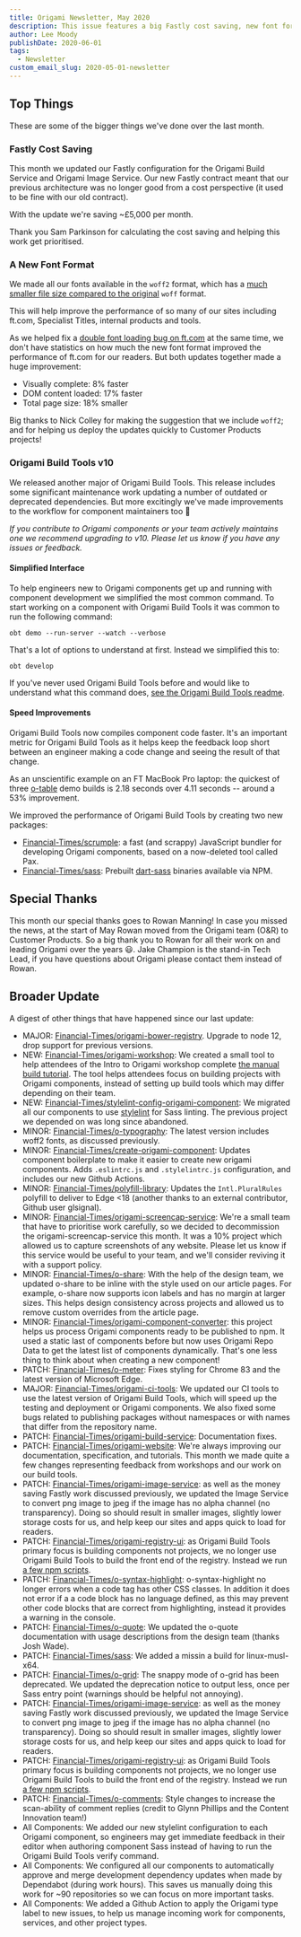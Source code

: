 ```yaml
---
title: Origami Newsletter, May 2020
description: This issue features a big Fastly cost saving, new font formats, and a major release of Origami Build Tools.
author: Lee Moody
publishDate: 2020-06-01
tags:
  - Newsletter
custom_email_slug: 2020-05-01-newsletter
---
```




## Top Things

These are some of the bigger things we've done over the last month.

### Fastly Cost Saving

This month we updated our Fastly configuration for the Origami Build Service and Origami Image Service. Our new Fastly contract meant that our previous architecture was no longer good from a cost perspective (it used to be fine with our old contract).

With the update we're saving ~£5,000 per month.

Thank you Sam Parkinson for calculating the cost saving and helping this work get prioritised.

### A New Font Format

We made all our fonts available in the `woff2` format, which has a [much smaller file size compared to the original](https://github.com/Financial-Times/o-fonts-assets/pull/19#issue-422025287) `woff` format.

This will help improve the performance of so many of our sites including ft.com, Specialist Titles, internal products and tools.

As we helped fix a [double font loading bug on ft.com](https://github.com/Financial-Times/dotcom-page-kit/pull/826) at the same time, we don't have statistics on how much the new font format improved the performance of ft.com for our readers. But both updates together made a huge improvement:

- Visually complete: 8% faster
- DOM content loaded: 17% faster
- Total page size: 18% smaller

Big thanks to Nick Colley for making the suggestion that we include `woff2`; and for helping us deploy the updates quickly to Customer Products projects!

### Origami Build Tools v10

We released another major of Origami Build Tools. This release includes some significant maintenance work updating a number of outdated or deprecated dependencies. But more excitingly we've made improvements to the workflow for component maintainers too 🎉

_If you contribute to Origami components or your team actively maintains one we recommend upgrading to v10. Please let us know if you have any issues or feedback._

#### Simplified Interface

To help engineers new to Origami components get up and running with component development we simplified the most common command. To start working on a component with Origami Build Tools it was common to run the following command:

```
obt demo --run-server --watch --verbose
```

That's a lot of options to understand at first. Instead we simplified this to:

```
obt develop
```

If you've never used Origami Build Tools before and would like to understand what this command does, [see the Origami Build Tools readme](https://github.com/Financial-Times/origami-build-tools#usage).

#### Speed Improvements

Origami Build Tools now compiles component code faster. It's an important metric for Origami Build Tools as it helps keep the feedback loop short between an engineer making a code change and seeing the result of that change.

As an unscientific example on an FT MacBook Pro laptop: the quickest of three [o-table](https://github.com/Financial-Times/o-table) demo builds is 2.18 seconds over 4.11 seconds -- around a 53% improvement.

We improved the performance of Origami Build Tools by creating two new packages:
- [Financial-Times/scrumple](https://github.com/Financial-Times/scrumple#scrumple): a fast (and scrappy) JavaScript bundler for developing Origami components, based on a now-deleted tool called Pax.
- [Financial-Times/sass](https://github.com/Financial-Times/sass): Prebuilt [dart-sass](https://github.com/sass/dart-sass) binaries available via NPM.

## Special Thanks

This month our special thanks goes to Rowan Manning! In case you missed the news, at the start of May Rowan moved from the Origami team (O&R) to Customer Products. So a big thank you to Rowan for all their work on and leading Origami over the years 😃. Jake Champion is the stand-in Tech Lead, if you have questions about Origami please contact them instead of Rowan.

## Broader Update

A digest of other things that have happened since our last update:

- MAJOR: [Financial-Times/origami-bower-registry](https://github.com/Financial-Times/origami-bower-registry). Upgrade to node 12, drop support for previous versions.
- NEW: [Financial-Times/origami-workshop](https://github.com/Financial-Times/origami-workshop): We created a small tool to help attendees of the Intro to Origami workshop complete [the manual build tutorial](/documentation/tutorials/manual-build/). The tool helps attendees focus on building projects with Origami components, instead of setting up build tools which may differ depending on their team.
- NEW: [Financial-Times/stylelint-config-origami-component](https://github.com/Financial-Times/stylelint-config-origami-component): We migrated all our components to use [stylelint](https://stylelint.io) for Sass linting. The previous project we depended on was long since abandoned.
- MINOR: [Financial-Times/o-typography](https://github.com/Financial-Times/o-typography): The latest version includes woff2 fonts, as discussed previously.
- MINOR: [Financial-Times/create-origami-component](https://github.com/Financial-Times/create-origami-component): Updates component boilerplate to make it easier to create new origami components. Adds `.eslintrc.js` and `.stylelintrc.js` configuration, and includes our new Github Actions.
- MINOR: [Financial-Times/polyfill-library](https://github.com/Financial-Times/polyfill-library): Updates the `Intl.PluralRules` polyfill to deliver to Edge <18 (another thanks to an external contributor, Github user glsignal).
- MINOR: [Financial-Times/origami-screencap-service](https://github.com/Financial-Times/origami-screencap-service): We're a small team that have to prioritise work carefully, so we decided to decommission the origami-screencap-service this month. It was a 10% project which allowed us to capture screenshots of any website. Please let us know if this service would be useful to your team, and we'll consider reviving it with a support policy.
- MINOR: [Financial-Times/o-share](https://github.com/Financial-Times/o-share): With the help of the design team, we updated o-share to be inline with the style used on our article pages. For example, o-share now supports icon labels and has no margin at larger sizes. This helps design consistency across projects and allowed us to remove custom overrides from the article page.
- MINOR: [Financial-Times/origami-component-converter](https://github.com/Financial-Times/origami-component-converter): this project helps us process Origami components ready to be published to npm. It used a static last of components before but now uses Origami Repo Data to get the latest list of components dynamically. That's one less thing to think about when creating a new component!
- PATCH: [Financial-Times/o-meter](https://github.com/Financial-Times/o-meter): Fixes styling for Chrome 83 and the latest version of Microsoft Edge.
- MAJOR: [Financial-Times/origami-ci-tools](https://github.com/Financial-Times/origami-ci-tools): We updated our CI tools to use the latest version of Origami Build Tools, which will speed up the testing and deployment or Origami components. We also fixed some bugs related to publishing packages without namespaces or with names that differ from the repository name.
- PATCH: [Financial-Times/origami-build-service](https://github.com/Financial-Times/origami-build-service): Documentation fixes.
- PATCH: [Financial-Times/origami-website](https://github.com/Financial-Times/origami-website): We're always improving our documentation, specification, and tutorials. This month we made quite a few changes representing feedback from workshops and our work on our build tools.
- PATCH: [Financial-Times/origami-image-service](https://github.com/Financial-Times/origami-image-service): as well as the money saving Fastly work discussed previously, we updated the Image Service to convert png image to jpeg if the image has no alpha channel (no transparency). Doing so should result in smaller images, slightly lower storage costs for us, and help keep our sites and apps quick to load for readers.
- PATCH: [Financial-Times/origami-registry-ui](https://github.com/Financial-Times/origami-registry-ui): as Origami Build Tools primary focus is building components not projects, we no longer use Origami Build Tools to build the front end of the registry. Instead we run [a few npm scripts](https://github.com/Financial-Times/origami-registry-ui/blob/c24c85a146ecec9acf4c3fd4b121a5badd0ba034/package.json#L27).
- PATCH: [Financial-Times/o-syntax-highlight](https://github.com/Financial-Times/o-syntax-highlight): o-syntax-highlight no longer errors when a code tag has other CSS classes. In addition it does not error if a a code block has no language defined, as this may prevent other code blocks that are correct from highlighting, instead it provides a warning in the console.
- PATCH: [Financial-Times/o-quote](https://github.com/Financial-Times/o-quote): We updated the o-quote documentation with usage descriptions from the design team (thanks Josh Wade).
- PATCH: [Financial-Times/sass](https://github.com/Financial-Times/sass): We added a missin a build for linux-musl-x64.
- PATCH: [Financial-Times/o-grid](https://github.com/Financial-Times/o-grid): The snappy mode of o-grid has been deprecated. We updated the deprecation notice to output less, once per Sass entry point (warnings should be helpful not annoying).
- PATCH: [Financial-Times/origami-image-service](https://github.com/Financial-Times/origami-image-service): as well as the money saving Fastly work discussed previously, we updated the Image Service to convert png image to jpeg if the image has no alpha channel (no transparency). Doing so should result in smaller images, slightly lower storage costs for us, and help keep our sites and apps quick to load for readers.
- PATCH: [Financial-Times/origami-registry-ui](https://github.com/Financial-Times/origami-registry-ui): as Origami Build Tools primary focus is building components not projects, we no longer use Origami Build Tools to build the front end of the registry. Instead we run [a few npm scripts](https://github.com/Financial-Times/origami-registry-ui/blob/c24c85a146ecec9acf4c3fd4b121a5badd0ba034/package.json#L27).
- PATCH: [Financial-Times/o-comments](https://github.com/Financial-Times/o-comments): Style changes to increase the scan-ability of comment replies (credit to Glynn Phillips and the Content Innovation team!)
- All Components: We added our new stylelint configuration to each Origami component, so engineers may get immediate feedback in their editor when authoring component Sass instead of having to run the Origami Build Tools verify command.
- All Components: We configured all our components to automatically approve and merge development dependency updates when made by Dependabot (during work hours). This saves us manually doing this work for ~90 repositories so we can focus on more important tasks.
- All Components: We added a Github Action to apply the Origami type label to new issues, to help us manage incoming work for components, services, and other project types.
